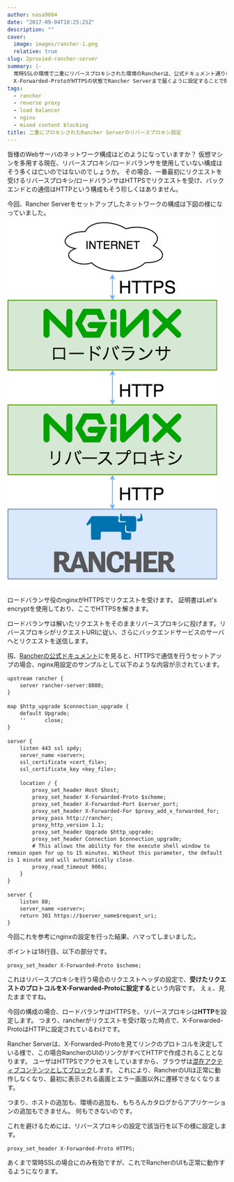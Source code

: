 ```yaml
---
author: nasa9084
date: "2017-09-04T10:25:25Z"
description: ""
cover:
  image: images/rancher-1.png
  relative: true
slug: 2proxied-rancher-server
summary: |-
  常時SSLの環境で二重にリバースプロキシされた環境のRancherは、公式ドキュメント通りの設定を行っても正常に動作しません。
  X-Forwarded-ProtoがHTTPSの状態でRancher Serverまで届くように設定することで問題を解消できます。
tags:
  - rancher
  - reverse proxy
  - load balancer
  - nginx
  - mixed content blocking
title: 二重にプロキシされたRancher Serverのリバースプロキシ設定
---
```



皆様のWebサーバのネットワーク構成はどのようになっていますか？
仮想マシンを多用する現在、リバースプロキシ/ロードバランサを使用していない構成はそう多くは亡いのではないのでしょうか。
その場合、一番最初にリクエストを受けるリバースプロキシ/ロードバランサはHTTPSでリクエストを受け、バックエンドとの通信はHTTPという構成もそう珍しくはありません。

今回、Rancher Serverをセットアップしたネットワークの構成は下図の様になっていました。
![2proxied-rancher](images/2proxied-rancher.png)

ロードバランサ役のnginxがHTTPSでリクエストを受けます。
証明書はLet's encryptを使用しており、ここでHTTPSを解きます。

ロードバランサは解いたリクエストをそのままリバースプロキシに投げます。リバースプロキシがリクエストURIに従い、さらにバックエンドサービスのサーバへとリクエストを送信します。

扨、[Rancherの公式ドキュメント](http://rancher.com/docs/rancher/latest/en/installing-rancher/installing-server/basic-ssl-config/)にを見ると、HTTPSで通信を行うセットアップの場合、nginx用設定のサンプルとして以下のような内容が示されています。

``` nginx
upstream rancher {
    server rancher-server:8080;
}

map $http_upgrade $connection_upgrade {
    default Upgrade;
    ''      close;
}

server {
    listen 443 ssl spdy;
    server_name <server>;
    ssl_certificate <cert_file>;
    ssl_certificate_key <key_file>;

    location / {
        proxy_set_header Host $host;
        proxy_set_header X-Forwarded-Proto $scheme;
        proxy_set_header X-Forwarded-Port $server_port;
        proxy_set_header X-Forwarded-For $proxy_add_x_forwarded_for;
        proxy_pass http://rancher;
        proxy_http_version 1.1;
        proxy_set_header Upgrade $http_upgrade;
        proxy_set_header Connection $connection_upgrade;
        # This allows the ability for the execute shell window to remain open for up to 15 minutes. Without this parameter, the default is 1 minute and will automatically close.
        proxy_read_timeout 900s;
    }
}

server {
    listen 80;
    server_name <server>;
    return 301 https://$server_name$request_uri;
}
```

今回これを参考にnginxの設定を行った結果、ハマってしまいました。

ポイントは18行目、以下の部分です。

``` nginx
proxy_set_header X-Forwarded-Proto $scheme;
```

これはリバースプロキシを行う場合のリクエストヘッダの設定で、**受けたリクエストのプロトコルをX-Forwarded-Protoに設定する**という内容です。
えぇ、見たままですね。

今回の構成の場合、ロードバランサはHTTPSを、リバースプロキシは**HTTP**を設定します。
つまり、rancherがリクエストを受け取った時点で、X-Forwarded-ProtoはHTTPに設定されているわけです。

Rancher Serverは、X-Forwarded-Protoを見てリンクのプロトコルを決定している様で、この場合RancherのUIのリンクがすべてHTTPで作成されることとなります。
ユーザはHTTPSでアクセスをしていますから、ブラウザは[混在アクティブコンテンツとしてブロック](https://support.mozilla.org/ja/kb/mixed-content-blocking-firefox)します。
これにより、RancherのUIは正常に動作しなくなり、最初に表示される画面とエラー画面以外に遷移できなくなります。

つまり、ホストの追加も、環境の追加も、もちろんカタログからアプリケーションの追加もできません。
何もできないのです。

これを避けるためには、リバースプロキシの設定で該当行を以下の様に設定します。

``` nginx
proxy_set_header X-Forwarded-Proto HTTPS;
```

あくまで常時SSLの場合にのみ有効ですが、これでRancherのUIも正常に動作するようになります。

